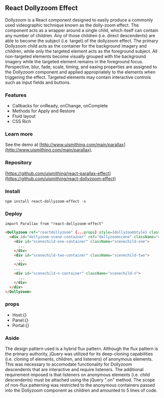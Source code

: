 ## React Dollyzoom Effect

Dollyzoom is a React component designed to easily produce a commonly used videographic technique known as the dolly-zoom effect. The component acts as a wrapper around a single child, which itself can contain any number of children. Any of those children (i.e. direct descendents) are able to become the subject (i.e. target) of the dollyzoom effect. The primary Dollyzoom child acts as the container for the background imagery and children, while only the targeted element acts as the foreground subject. All non-targeted elements become visually grouped with the background imagery while the targeted element remains in the foreground focus. Perspective, blur, fade, scale, timing, and easing properties are assigned to the Dollyzoom component and applied appropriately to the elements when triggering the effect. Targeted elements may contain interactive controls such as input fields and buttons.

### Features
  * Callbacks for onReady, onChange, onComplete
  * Methods for Apply and Restore
  * Fluid layout
  * CSS Rich

### Learn more
See the demo at [http://www.uismithing.com/main/parallax](http://www.uismithing.com/main/parallax).

### Repository
[https://github.com/uismithing/react-parallax-effect](https://github.com/uismithing/react-dollyzoom-effect)

### Install
`npm install react-dollyzoom-effect -s`

### Deploy
`import Parallax from "react-dollyzoom-effect"`
```html
<Dollyzoom ref="reactdollyzoom" {...props} style={dollyzoomStyle} className="dollyzoom-example">
  <div id="dollyzoom-scene-container" ref="dollyzoomscene" className="dollyzoom-scene">
    <div id="scenechild-one-container" className="scenechild-one">
      ...
    </div>
    <div id="scenechild-two-container" className="scenechild-two">
      ...
    </div>
    ...
    <div id="scenechild-n-container" className="scenechild-n">
      ...
    </div>
  </div>
</Dollyzoom>
```

### props
  * Host:{}
  * Panel:{}
  * Portal:{}

### Aside
The design pattern used is a hybrid flux pattern. Although the flux pattern is the primary authority, jQuery was utilized for its deep-cloning capabilities (i.e. cloning of elements, children, and listeners) of anonymous elements. This was necessary to accomodate functionality for Dollyzoom descendents that are interactive and require listeners. The additional requirement imposed is that listeners on anonymous elements (i.e. child descendents) must be attached using the jQuery ".on" method. The scope of non-flux patterning was restricted to the anonymous containers passed into the Dollyzoom component as children and amounted to 5 lines of code.
